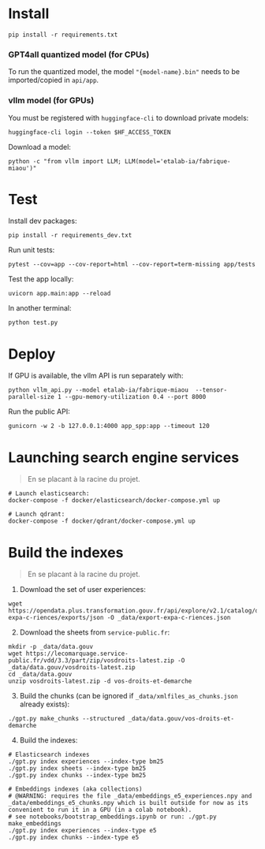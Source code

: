 # Install

```
pip install -r requirements.txt
```

### GPT4all quantized model (for CPUs)

To run the quantized model, the model `"{model-name}.bin"` needs to be imported/copied in `api/app`.

### vllm model (for GPUs)

You must be registered with `huggingface-cli` to download private models:
```
huggingface-cli login --token $HF_ACCESS_TOKEN
```

Download a model:
```
python -c "from vllm import LLM; LLM(model='etalab-ia/fabrique-miaou')"
```


# Test

Install dev packages:
```
pip install -r requirements_dev.txt
```

Run unit tests:
```
pytest --cov=app --cov-report=html --cov-report=term-missing app/tests
```

Test the app locally:
```
uvicorn app.main:app --reload
```
In another terminal:
```
python test.py
```


# Deploy

If GPU is available, the vllm API is run separately with:
```
python vllm_api.py --model etalab-ia/fabrique-miaou  --tensor-parallel-size 1 --gpu-memory-utilization 0.4 --port 8000
```

Run the public API:
```
gunicorn -w 2 -b 127.0.0.1:4000 app_spp:app --timeout 120
```


# Launching search engine services

> En se placant à la racine du projet.

```
# Launch elasticsearch:
docker-compose -f docker/elasticsearch/docker-compose.yml up

# Launch qdrant:
docker-compose -f docker/qdrant/docker-compose.yml up
```


# Build the indexes

> En se placant à la racine du projet.

1. Download the set of user experiences:

```
wget https://opendata.plus.transformation.gouv.fr/api/explore/v2.1/catalog/datasets/export-expa-c-riences/exports/json -O _data/export-expa-c-riences.json
```

2. Download the sheets from `service-public.fr`:
```
mkdir -p _data/data.gouv
wget https://lecomarquage.service-public.fr/vdd/3.3/part/zip/vosdroits-latest.zip -O _data/data.gouv/vosdroits-latest.zip
cd _data/data.gouv
unzip vosdroits-latest.zip -d vos-droits-et-demarche
```

3. Build the chunks (can be ignored if `_data/xmlfiles_as_chunks.json` already exists):
```
./gpt.py make_chunks --structured _data/data.gouv/vos-droits-et-demarche
```

4. Build the indexes:
```
# Elasticsearch indexes
./gpt.py index experiences --index-type bm25
./gpt.py index sheets --index-type bm25
./gpt.py index chunks --index-type bm25

# Embeddings indexes (aka collections)
# @WARNING: requires the file _data/embeddings_e5_experiences.npy and _data/embeddings_e5_chunks.npy which is built outside for now as its convenient to run it in a GPU (in a colab notebook).
# see notebooks/bootstrap_embeddings.ipynb or run: ./gpt.py make_embeddings
./gpt.py index experiences --index-type e5
./gpt.py index chunks --index-type e5
```
